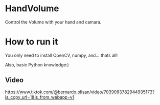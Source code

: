 # HandVolume
Control the Volume with your hand and camara.

# How to run it
You only need to install OpenCV, numpy, and... thats all!

Also, basic Python knowledge:)

## Video
https://www.tiktok.com/@bernardo.olisan/video/7039063782944935173?is_copy_url=1&is_from_webapp=v1
